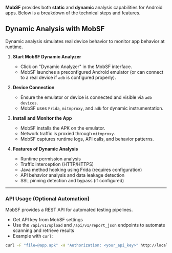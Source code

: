 **MobSF** provides both **static** and **dynamic** analysis capabilities for Android apps. Below is a breakdown of the technical steps and features.

## Dynamic Analysis with MobSF

Dynamic analysis simulates real device behavior to monitor app behavior at runtime.

1. **Start MobSF Dynamic Analyzer**
    - Click on "Dynamic Analyzer" in the MobSF interface.
    - MobSF launches a preconfigured Android emulator (or can connect to a real device if `adb` is configured properly).

2. **Device Connection**
    - Ensure the emulator or device is connected and visible via `adb devices`.
    - MobSF uses `Frida`, `mitmproxy`, and `adb` for dynamic instrumentation.
3. **Install and Monitor the App**
    - MobSF installs the APK on the emulator.
    - Network traffic is proxied through `mitmproxy`.
    - MobSF captures runtime logs, API calls, and behavior patterns.

4. **Features of Dynamic Analysis**
    
    - Runtime permission analysis
    - Traffic interception (HTTP/HTTPS)
    - Java method hooking using Frida (requires configuration)
    - API behavior analysis and data leakage detection
    - SSL pinning detection and bypass (if configured)


---

### API Usage (Optional Automation)

MobSF provides a REST API for automated testing pipelines.

- Get API key from MobSF settings
- Use the `/api/v1/upload` and `/api/v1/report_json` endpoints to automate scanning and retrieve results
- Example with `curl`:
```bash
curl -F "file=@app.apk" -H "Authorization: <your_api_key>" http://localhost:8000/api/v1/upload
```